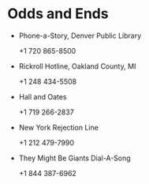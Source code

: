 # Odds and Ends

-   Phone-a-Story, Denver Public Library

    +1 720 865-8500

-   Rickroll Hotline, Oakland County, MI

    +1 248 434-5508

-   Hall and Oates

    +1 719 266-2837

-   New York Rejection Line

    +1 212 479-7990

-   They Might Be Giants Dial-A-Song

    +1 844 387-6962
